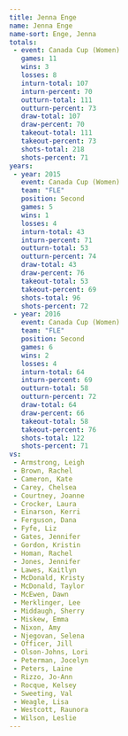 ```yaml
---
title: Jenna Enge
name: Jenna Enge
name-sort: Enge, Jenna
totals:
 - event: Canada Cup (Women)
   games: 11
   wins: 3
   losses: 8
   inturn-total: 107
   inturn-percent: 70
   outturn-total: 111
   outturn-percent: 73
   draw-total: 107
   draw-percent: 70
   takeout-total: 111
   takeout-percent: 73
   shots-total: 218
   shots-percent: 71
years:
 - year: 2015
   event: Canada Cup (Women)
   team: "FLE"
   position: Second
   games: 5
   wins: 1
   losses: 4
   inturn-total: 43
   inturn-percent: 71
   outturn-total: 53
   outturn-percent: 74
   draw-total: 43
   draw-percent: 76
   takeout-total: 53
   takeout-percent: 69
   shots-total: 96
   shots-percent: 72
 - year: 2016
   event: Canada Cup (Women)
   team: "FLE"
   position: Second
   games: 6
   wins: 2
   losses: 4
   inturn-total: 64
   inturn-percent: 69
   outturn-total: 58
   outturn-percent: 72
   draw-total: 64
   draw-percent: 66
   takeout-total: 58
   takeout-percent: 76
   shots-total: 122
   shots-percent: 71
vs:
 - Armstrong, Leigh
 - Brown, Rachel
 - Cameron, Kate
 - Carey, Chelsea
 - Courtney, Joanne
 - Crocker, Laura
 - Einarson, Kerri
 - Ferguson, Dana
 - Fyfe, Liz
 - Gates, Jennifer
 - Gordon, Kristin
 - Homan, Rachel
 - Jones, Jennifer
 - Lawes, Kaitlyn
 - McDonald, Kristy
 - McDonald, Taylor
 - McEwen, Dawn
 - Merklinger, Lee
 - Middaugh, Sherry
 - Miskew, Emma
 - Nixon, Amy
 - Njegovan, Selena
 - Officer, Jill
 - Olson-Johns, Lori
 - Peterman, Jocelyn
 - Peters, Laine
 - Rizzo, Jo-Ann
 - Rocque, Kelsey
 - Sweeting, Val
 - Weagle, Lisa
 - Westcott, Raunora
 - Wilson, Leslie
---
```

